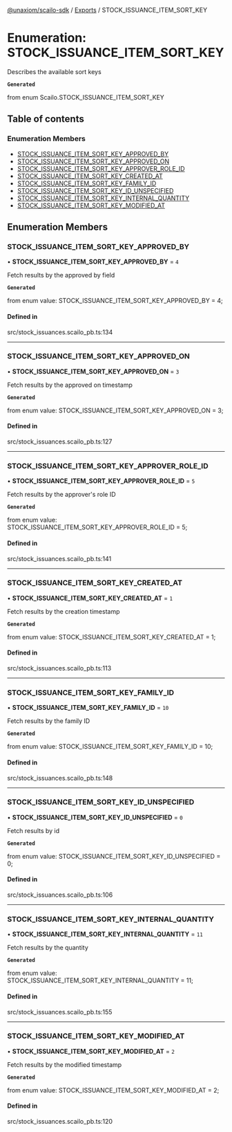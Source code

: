[@unaxiom/scailo-sdk](../README.md) / [Exports](../modules.md) / STOCK\_ISSUANCE\_ITEM\_SORT\_KEY

# Enumeration: STOCK\_ISSUANCE\_ITEM\_SORT\_KEY

Describes the available sort keys

**`Generated`**

from enum Scailo.STOCK_ISSUANCE_ITEM_SORT_KEY

## Table of contents

### Enumeration Members

- [STOCK\_ISSUANCE\_ITEM\_SORT\_KEY\_APPROVED\_BY](STOCK_ISSUANCE_ITEM_SORT_KEY.md#stock_issuance_item_sort_key_approved_by)
- [STOCK\_ISSUANCE\_ITEM\_SORT\_KEY\_APPROVED\_ON](STOCK_ISSUANCE_ITEM_SORT_KEY.md#stock_issuance_item_sort_key_approved_on)
- [STOCK\_ISSUANCE\_ITEM\_SORT\_KEY\_APPROVER\_ROLE\_ID](STOCK_ISSUANCE_ITEM_SORT_KEY.md#stock_issuance_item_sort_key_approver_role_id)
- [STOCK\_ISSUANCE\_ITEM\_SORT\_KEY\_CREATED\_AT](STOCK_ISSUANCE_ITEM_SORT_KEY.md#stock_issuance_item_sort_key_created_at)
- [STOCK\_ISSUANCE\_ITEM\_SORT\_KEY\_FAMILY\_ID](STOCK_ISSUANCE_ITEM_SORT_KEY.md#stock_issuance_item_sort_key_family_id)
- [STOCK\_ISSUANCE\_ITEM\_SORT\_KEY\_ID\_UNSPECIFIED](STOCK_ISSUANCE_ITEM_SORT_KEY.md#stock_issuance_item_sort_key_id_unspecified)
- [STOCK\_ISSUANCE\_ITEM\_SORT\_KEY\_INTERNAL\_QUANTITY](STOCK_ISSUANCE_ITEM_SORT_KEY.md#stock_issuance_item_sort_key_internal_quantity)
- [STOCK\_ISSUANCE\_ITEM\_SORT\_KEY\_MODIFIED\_AT](STOCK_ISSUANCE_ITEM_SORT_KEY.md#stock_issuance_item_sort_key_modified_at)

## Enumeration Members

### STOCK\_ISSUANCE\_ITEM\_SORT\_KEY\_APPROVED\_BY

• **STOCK\_ISSUANCE\_ITEM\_SORT\_KEY\_APPROVED\_BY** = ``4``

Fetch results by the approved by field

**`Generated`**

from enum value: STOCK_ISSUANCE_ITEM_SORT_KEY_APPROVED_BY = 4;

#### Defined in

src/stock_issuances.scailo_pb.ts:134

___

### STOCK\_ISSUANCE\_ITEM\_SORT\_KEY\_APPROVED\_ON

• **STOCK\_ISSUANCE\_ITEM\_SORT\_KEY\_APPROVED\_ON** = ``3``

Fetch results by the approved on timestamp

**`Generated`**

from enum value: STOCK_ISSUANCE_ITEM_SORT_KEY_APPROVED_ON = 3;

#### Defined in

src/stock_issuances.scailo_pb.ts:127

___

### STOCK\_ISSUANCE\_ITEM\_SORT\_KEY\_APPROVER\_ROLE\_ID

• **STOCK\_ISSUANCE\_ITEM\_SORT\_KEY\_APPROVER\_ROLE\_ID** = ``5``

Fetch results by the approver's role ID

**`Generated`**

from enum value: STOCK_ISSUANCE_ITEM_SORT_KEY_APPROVER_ROLE_ID = 5;

#### Defined in

src/stock_issuances.scailo_pb.ts:141

___

### STOCK\_ISSUANCE\_ITEM\_SORT\_KEY\_CREATED\_AT

• **STOCK\_ISSUANCE\_ITEM\_SORT\_KEY\_CREATED\_AT** = ``1``

Fetch results by the creation timestamp

**`Generated`**

from enum value: STOCK_ISSUANCE_ITEM_SORT_KEY_CREATED_AT = 1;

#### Defined in

src/stock_issuances.scailo_pb.ts:113

___

### STOCK\_ISSUANCE\_ITEM\_SORT\_KEY\_FAMILY\_ID

• **STOCK\_ISSUANCE\_ITEM\_SORT\_KEY\_FAMILY\_ID** = ``10``

Fetch results by the family ID

**`Generated`**

from enum value: STOCK_ISSUANCE_ITEM_SORT_KEY_FAMILY_ID = 10;

#### Defined in

src/stock_issuances.scailo_pb.ts:148

___

### STOCK\_ISSUANCE\_ITEM\_SORT\_KEY\_ID\_UNSPECIFIED

• **STOCK\_ISSUANCE\_ITEM\_SORT\_KEY\_ID\_UNSPECIFIED** = ``0``

Fetch results by id

**`Generated`**

from enum value: STOCK_ISSUANCE_ITEM_SORT_KEY_ID_UNSPECIFIED = 0;

#### Defined in

src/stock_issuances.scailo_pb.ts:106

___

### STOCK\_ISSUANCE\_ITEM\_SORT\_KEY\_INTERNAL\_QUANTITY

• **STOCK\_ISSUANCE\_ITEM\_SORT\_KEY\_INTERNAL\_QUANTITY** = ``11``

Fetch results by the quantity

**`Generated`**

from enum value: STOCK_ISSUANCE_ITEM_SORT_KEY_INTERNAL_QUANTITY = 11;

#### Defined in

src/stock_issuances.scailo_pb.ts:155

___

### STOCK\_ISSUANCE\_ITEM\_SORT\_KEY\_MODIFIED\_AT

• **STOCK\_ISSUANCE\_ITEM\_SORT\_KEY\_MODIFIED\_AT** = ``2``

Fetch results by the modified timestamp

**`Generated`**

from enum value: STOCK_ISSUANCE_ITEM_SORT_KEY_MODIFIED_AT = 2;

#### Defined in

src/stock_issuances.scailo_pb.ts:120
